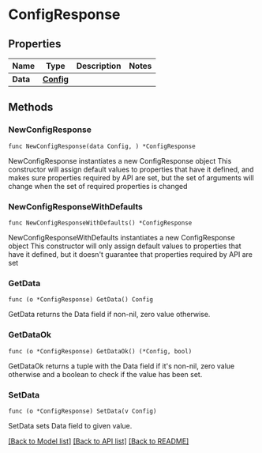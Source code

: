 # ConfigResponse

## Properties

Name | Type | Description | Notes
------------ | ------------- | ------------- | -------------
**Data** | [**Config**](Config.md) |  | 

## Methods

### NewConfigResponse

`func NewConfigResponse(data Config, ) *ConfigResponse`

NewConfigResponse instantiates a new ConfigResponse object
This constructor will assign default values to properties that have it defined,
and makes sure properties required by API are set, but the set of arguments
will change when the set of required properties is changed

### NewConfigResponseWithDefaults

`func NewConfigResponseWithDefaults() *ConfigResponse`

NewConfigResponseWithDefaults instantiates a new ConfigResponse object
This constructor will only assign default values to properties that have it defined,
but it doesn't guarantee that properties required by API are set

### GetData

`func (o *ConfigResponse) GetData() Config`

GetData returns the Data field if non-nil, zero value otherwise.

### GetDataOk

`func (o *ConfigResponse) GetDataOk() (*Config, bool)`

GetDataOk returns a tuple with the Data field if it's non-nil, zero value otherwise
and a boolean to check if the value has been set.

### SetData

`func (o *ConfigResponse) SetData(v Config)`

SetData sets Data field to given value.



[[Back to Model list]](../README.md#documentation-for-models) [[Back to API list]](../README.md#documentation-for-api-endpoints) [[Back to README]](../README.md)



